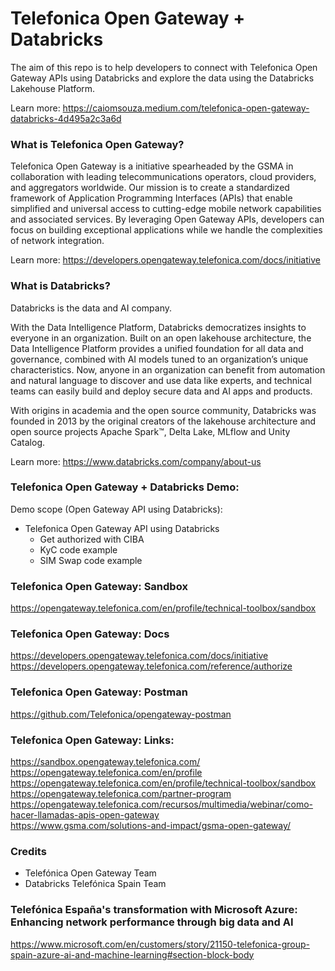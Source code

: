 # Telefonica Open Gateway + Databricks

The aim of this repo is to help developers to connect with Telefonica Open Gateway APIs using Databricks and explore the data using the Databricks Lakehouse Platform.  

Learn more: https://caiomsouza.medium.com/telefonica-open-gateway-databricks-4d495a2c3a6d

### What is Telefonica Open Gateway?
Telefonica Open Gateway is a initiative spearheaded by the GSMA in collaboration with leading telecommunications operators, cloud providers, and aggregators worldwide. Our mission is to create a standardized framework of Application Programming Interfaces (APIs) that enable simplified and universal access to cutting-edge mobile network capabilities and associated services. By leveraging Open Gateway APIs, developers can focus on building exceptional applications while we handle the complexities of network integration.

Learn more: https://developers.opengateway.telefonica.com/docs/initiative

### What is Databricks? 
Databricks is the data and AI company.<BR>

With the Data Intelligence Platform, Databricks democratizes insights to everyone in an organization. Built on an open lakehouse architecture, the Data Intelligence Platform provides a unified foundation for all data and governance, combined with AI models tuned to an organization’s unique characteristics. Now, anyone in an organization can benefit from automation and natural language to discover and use data like experts, and technical teams can easily build and deploy secure data and AI apps and products.<BR>

With origins in academia and the open source community, Databricks was founded in 2013 by the original creators of the lakehouse architecture and open source projects Apache Spark™, Delta Lake, MLflow and Unity Catalog. <BR>

Learn more: https://www.databricks.com/company/about-us <BR>

### Telefonica Open Gateway + Databricks Demo:
Demo scope (Open Gateway API using Databricks):
* Telefonica Open Gateway API using Databricks
  * Get authorized with CIBA
  * KyC code example
  * SIM Swap code example

### Telefonica Open Gateway: Sandbox 
https://opengateway.telefonica.com/en/profile/technical-toolbox/sandbox<BR>

### Telefonica Open Gateway: Docs
https://developers.opengateway.telefonica.com/docs/initiative<BR>
https://developers.opengateway.telefonica.com/reference/authorize<BR>

### Telefonica Open Gateway: Postman 
https://github.com/Telefonica/opengateway-postman

### Telefonica Open Gateway: Links:
https://sandbox.opengateway.telefonica.com/<BR>
https://opengateway.telefonica.com/en/profile<BR>
https://opengateway.telefonica.com/en/profile/technical-toolbox/sandbox<BR>
https://opengateway.telefonica.com/partner-program<BR>
https://opengateway.telefonica.com/recursos/multimedia/webinar/como-hacer-llamadas-apis-open-gateway<BR>
https://www.gsma.com/solutions-and-impact/gsma-open-gateway/<BR>

### Credits 
- Telefónica Open Gateway Team
- Databricks Telefónica Spain Team

### Telefónica España's transformation with Microsoft Azure: Enhancing network performance through big data and AI
https://www.microsoft.com/en/customers/story/21150-telefonica-group-spain-azure-ai-and-machine-learning#section-block-body
